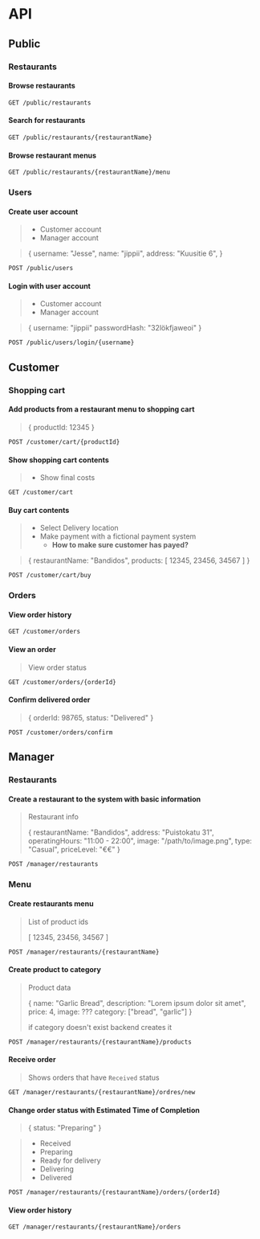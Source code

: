 # API

## Public

### Restaurants

#### Browse restaurants

`GET /public/restaurants`

#### Search for restaurants

`GET /public/restaurants/{restaurantName}`

#### Browse restaurant menus

`GET /public/restaurants/{restaurantName}/menu`

### Users

#### Create user account

> - Customer account
> - Manager account

> {
>     username: "Jesse",
>     name: "jippii",
>     address: "Kuusitie 6",
> }

`POST /public/users`

#### Login with user account

> - Customer account
> - Manager account

> {
>     username: "jippii"
>     passwordHash: "32lökfjaweoi"
> }

`POST /public/users/login/{username}`


## Customer

### Shopping cart

#### Add products from a restaurant menu to shopping cart

> {
>     productId: 12345
> }

`POST /customer/cart/{productId}`

#### Show shopping cart contents

> - Show final costs

`GET /customer/cart`

#### Buy cart contents

> - Select Delivery location
> - Make payment with a fictional payment system
>   - **How to make sure customer has payed?**

> {
>     restaurantName: "Bandidos",
>     products:
>         [
>             12345,
>             23456,
>             34567
>         ]
> }

`POST /customer/cart/buy`

### Orders

#### View order history

`GET /customer/orders`

#### View an order

> View order status

`GET /customer/orders/{orderId}`

#### Confirm delivered order

> {
>     orderId: 98765,
>     status: "Delivered"
> }

`POST /customer/orders/confirm`


## Manager

### Restaurants

#### Create a restaurant to the system with basic information

> Restaurant info
>
> {
>     restaurantName: "Bandidos",
>     address: "Puistokatu 31",
>     operatingHours: "11:00 - 22:00",
>     image: "/path/to/image.png",
>     type: "Casual",
>     priceLevel: "€€"
> }

`POST /manager/restaurants`

### Menu

#### Create restaurants menu

> List of product ids
>
> [
>     12345,
>     23456,
>     34567
> ]

`POST /manager/restaurants/{restaurantName}`

#### Create product to category

> Product data
>
> {
>     name: "Garlic Bread",
>     description: "Lorem ipsum dolor sit amet",
>     price: 4,
>     image: ???
>     category: ["bread", "garlic"]
> }
>
> if category doesn't exist backend creates it

`POST /manager/restaurants/{restaurantName}/products`

#### Receive order

> Shows orders that have `Received` status

`GET /manager/restaurants/{restaurantName}/ordres/new`

#### Change order status with Estimated Time of Completion

> {
>     status: "Preparing"
> }

> - Received
> - Preparing
> - Ready for delivery
> - Delivering
> - Delivered

`POST /manager/restaurants/{restaurantName}/orders/{orderId}`

#### View order history

`GET /manager/restaurants/{restaurantName}/orders`
